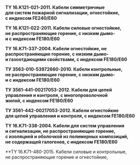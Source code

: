 **TY 16.K121-021-2011. Кабели симметричные  
для систем пожарной сигнализации, огнестойкие,  
с индексом FE240/E60**

**TY 16.K121-022-2011. Кабели силовые огнестойкие,  
не распространяющие горение, с низким дымо-  
и с индексом FE180/E60**

**TY 16.K71-337-2004. Кабели огнестойкие, не  
распространяющие горение, с низким дымо-  
и газоотдающими свойствами, с индексом FE180/E60**

**ТУ 3563-010-53972660-2010. Кабели контрольные,  
не распространяющие горение, с низким дымо-  
и с индексом FE180/E60**

**ТУ 3561-441-00217053-2012. Кабели для цепей  
управления и контроля, с многопроволочной  
жилой, с индексом FE180/E60**

**ТУ 3561-442-00217053-2012. Кабели огнестойкие  
для цепей управления и контроля, с индексом FE180/E60**

**TY 16.K71-338-2004. Кабели для систем управления  
и сигнализации, не распространяющие горение,  
с изоляцией и оболочкой из полимерных композиций,  
не содержащей галогенов, с индексом FE180/E60**

**TY 16.K71-480-2015. Кабели силовые и контрольные,  
не распространяющие горение и огнестойкие,  